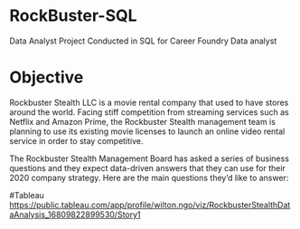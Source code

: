 # RockBuster-SQL
Data Analyst Project Conducted in SQL for Career Foundry Data analyst

# Objective
Rockbuster Stealth LLC is a movie rental company that used to have stores around the world. Facing stiff competition from streaming services such as Netflix and Amazon Prime, the Rockbuster Stealth management team is planning to use its existing movie licenses to launch an online video rental service in order to stay competitive.

The Rockbuster Stealth Management Board has asked a series of business questions and they expect data-driven answers that they can use for their 2020 company strategy. Here are the main questions they’d like to answer:

#Tableau
https://public.tableau.com/app/profile/wilton.ngo/viz/RockbusterStealthDataAnalysis_16809822899530/Story1

